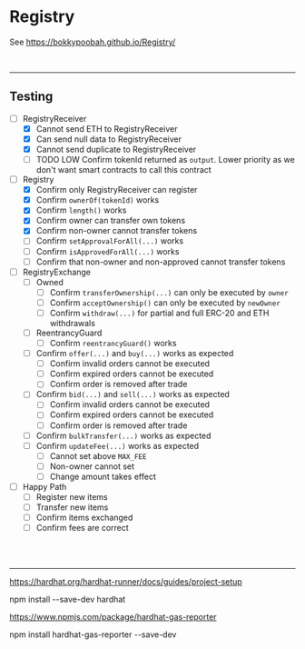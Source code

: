 # Registry

See https://bokkypoobah.github.io/Registry/

<br />

---

## Testing

* [ ] RegistryReceiver
  * [x] Cannot send ETH to RegistryReceiver
  * [x] Can send null data to RegistryReceiver
  * [x] Cannot send duplicate to RegistryReceiver
  * [ ] TODO LOW Confirm tokenId returned as `output`. Lower priority as we don't want smart contracts to call this contract
* [ ] Registry
  * [x] Confirm only RegistryReceiver can register
  * [x] Confirm `ownerOf(tokenId)` works
  * [x] Confirm `length()` works
  * [x] Confirm owner can transfer own tokens
  * [x] Confirm non-owner cannot transfer tokens
  * [ ] Confirm `setApprovalForAll(...)` works
  * [ ] Confirm `isApprovedForAll(...)` works
  * [ ] Confirm that non-owner and non-approved cannot transfer tokens
* [ ] RegistryExchange
  * [ ] Owned
    * [ ] Confirm `transferOwnership(...)` can only be executed by `owner`
    * [ ] Confirm `acceptOwnership()` can only be executed by `newOwner`
    * [ ] Confirm `withdraw(...)` for partial and full ERC-20 and ETH withdrawals
  * [ ] ReentrancyGuard
    * [ ] Confirm `reentrancyGuard()` works
  * [ ] Confirm `offer(...)` and `buy(...)` works as expected
    * [ ] Confirm invalid orders cannot be executed
    * [ ] Confirm expired orders cannot be executed
    * [ ] Confirm order is removed after trade
  * [ ] Confirm `bid(...)` and `sell(...)` works as expected
    * [ ] Confirm invalid orders cannot be executed
    * [ ] Confirm expired orders cannot be executed
    * [ ] Confirm order is removed after trade
  * [ ] Confirm `bulkTransfer(...)` works as expected
  * [ ] Confirm `updateFee(...)` works as expected
    * [ ] Cannot set above `MAX_FEE`
    * [ ] Non-owner cannot set
    * [ ] Change amount takes effect
* [ ] Happy Path
  * [ ] Register new items
  * [ ] Transfer new items
  * [ ] Confirm items exchanged
  * [ ] Confirm fees are correct

<br />

<br />

---

https://hardhat.org/hardhat-runner/docs/guides/project-setup

npm install --save-dev hardhat

https://www.npmjs.com/package/hardhat-gas-reporter

npm install hardhat-gas-reporter --save-dev

